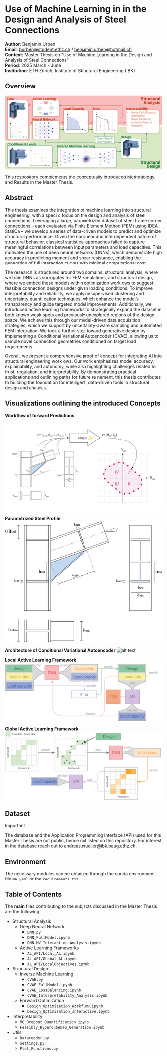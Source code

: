 # Use of Machine Learning in in the Design and Analysis of Steel Connections

**Author**: Benjamin Urben<br>
**Email**: burben@student.ethz.ch / benjamin.urben@hotmail.ch<br>
**Context**: Master Thesis on "Use of Machine Learning in the Design and Analysis of Steel Connections"<br>
**Period**: 2025 March - June<br>
**Institution**: ETH Zürich, Institute of Structural Engineering (IBK)

## Overview
![alt text](Images/Overview.png)

This respository complements the conceptually introduced Methodology and Results in the Master Thesis.

## Abstract

This thesis examines the integration of machine learning into structural engineering, with a 
speci c focus on the design and analysis of steel connections. Leveraging a large, 
parametrized dataset of steel frame corner connections – each evaluated via Finite Element 
Method (FEM) using IDEA StatiCa – we develop a series of data-driven models to predict and 
optimize structural performance. Given the nonlinear and interdependent nature of structural 
behavior, classical statistical approaches failed to capture meaningful correlations between 
input parameters and load capacities. This motivated the use of deep neural networks (DNNs), 
which demonstrate high accuracy in predicting moment and shear resistance, enabling the 
generation of full interaction curves with minimal computational cost. 

The research is structured around two domains: structural analysis, where we train DNNs as 
surrogates for FEM simulations, and structural design, where we embed these models within 
optimization work ows to suggest feasible connection designs under given loading 
conditions. To improve interpretability and reliability, we apply unsupervised clustering and 
uncertainty quanti cation techniques, which enhance the model’s transparency and guide 
targeted model improvements. Additionally, we introduced active learning frameworks to 
strategically expand the dataset in both known weak spots and previously unexplored regions 
of the design space. We achieve this through our model-driven data acquisition strategies, 
which we support by uncertainty-aware sampling and automated FEM integration. We took 
a further step toward generative design by implementing a Conditional Variational 
Autoencoder (CVAE), allowing us to sample novel connection geometries conditioned on 
target load requirements. 

Overall, we present a comprehensive proof of concept for integrating AI into structural 
engineering work ows. Our work emphasizes model accuracy, explainability, and autonomy, 
while also highlighting challenges related to trust, regulation, and interpretability. By 
demonstrating practical applications and outlining paths for future re nement, this thesis 
contributes to building the foundation for intelligent, data-driven tools in structural design 
and analysis.

## Visualizations outlining the introduced Concepts

**Workflow of forward Predictions**

![alt text](Images/Workflow_04.png)

**Parametrized Steel Profile**
![alt text](Images/Paramters.png)

**Architecture of Conditional Variational Autoencoder**
![alt text](Images/Architecture_cVAE.png)

**Local Active Learning Framework**
![alt text](Images/LAL_Workflow.png)

**Global Active Learning Framework**
![alt text](Images/GAL_Workflow.png)



## Dataset

> [!IMPORTANT]
> The database and the Application Programming Interface (API) used for this Master Thesis are not public, hence not listed on this repository. For interest in the database reach out to andreas.mueller@ibk.baug.ethz.ch.

## Environment

The necessary modules can be obtained through the conda environment file `MA.yaml` or the `requirements.txt`.

## Table of Contents

The **main** files contributing to the subjects discussed in the Master Thesis are the following:

- Structural Analysis
  - Deep Neural Network
    - `DNN.py`
    - `DNN_FullModel.ipynb`
    - `DNN_MV_Interaction_Analysis.ipynb`
  - Active Learning Frameworks
    - `AL_API/Local_AL.ipynb`
    - `AL_API/GLobal_AL.ipynb`
    - `AL_API/LocalObjectives.ipynb`
- Structural Design
  - Inverse Machine Learning
    - `CVAE.py`
    - `CVAE_FullModel.ipynb`
    - `CVAE_LossBalancing.ipynb`
    - `CVAE_Interpretability_Analysis.ipynb`
  - Forward Optimization
    - `Design_Optimization_Workflow.ipynb`
    - `Design_Optimization_Interactive.ipynb`
- Interpretability
  - `MC_Dropout_Quantification.ipynb`
  - `Feasibly_Hypercubemap_Generation.ipynb`
- Utils
  - `Datareader.py`
  - `Settings.py`
  - `Plot_Functions.py`


